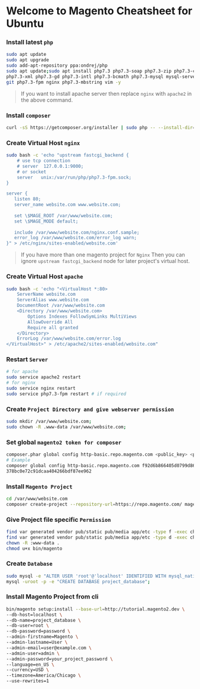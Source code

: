 # Welcome to Magento Cheatsheet for Ubuntu

### Install latest `php`
```sh
sudo apt update
sudo apt upgrade
sudo add-apt-repository ppa:ondrej/php
sudo apt update;sudo apt install php7.3 php7.3-soap php7.3-zip php7.3-curl \
php7.3-xml php7.3-gd php7.3-intl php7.3-bcmath php7.3-mysql mysql-server \ 
git php7.3-fpm nginx php7.3-mbstring vim -y
```
> If you want to install apache server then replace `nginx` with `apache2` in the above command.


### Install `composer`
```sh
curl -sS https://getcomposer.org/installer | sudo php -- --install-dir=/usr/local/bin --filename=composer
```



### Create Virtual Host `nginx`
```sh
sudo bash -c 'echo "upstream fastcgi_backend {
    # use tcp connection
    # server  127.0.0.1:9000;
    # or socket
    server   unix:/var/run/php/php7.3-fpm.sock;
}

server {
   listen 80;
   server_name website.com www.website.com;
 
   set \$MAGE_ROOT /var/www/website.com;
   set \$MAGE_MODE default;
 
   include /var/www/website.com/nginx.conf.sample;
   error_log /var/www/website.com/error_log warn; 
}" > /etc/nginx/sites-enabled/website.com'
```

> If you have more than one magento project for `Nginx` Then you can ignore `upstream fastcgi_backend` node for later project's virtual host.

### Create Virtual Host `apache`
```sh
sudo bash -c 'echo "<VirtualHost *:80>
	ServerName website.com
	ServerAlias www.website.com
	DocumentRoot /var/www/website.com
	<Directory /var/www/website.com>
		Options Indexes FollowSymLinks MultiViews
		AllowOverride All
		Require all granted
	</Directory> 
	ErrorLog /var/www/website.com/error.log
</VirtualHost>" > /etc/apache2/sites-enabled/website.com"
```

### Restart `Server`
```sh
# for apache
sudo service apache2 restart
# for nginx
sudo service nginx restart
sudo service php7.3-fpm restart # if required
```

### Create `Project Directory and give webserver permission`
```sh
sudo mkdir /var/www/website.com;
sudo chown -R .www-data /var/www/website.com;
```

### Set global `magento2 token for composer`
```sh
composer.phar global config http-basic.repo.magento.com <public_key> <private_key>
# Example
composer global config http-basic.repo.magento.com f92d6b866405d0799d86b41ffe00e342 \ 
378bc0e72c91dcaa404266bdf87ee962
```

### Install `Magento Project`
```sh
cd /var/www/website.com
composer create-project --repository-url=https://repo.magento.com/ magento/project-community-edition=2.3.3 .
```

### Give Project file specific `Permission`
```sh
find var generated vendor pub/static pub/media app/etc -type f -exec chmod g+w {} +
find var generated vendor pub/static pub/media app/etc -type d -exec chmod g+ws {} +
chown -R :www-data .
chmod u+x bin/magento
```

### Create `Database`
```sh
sudo mysql -e "ALTER USER 'root'@'localhost' IDENTIFIED WITH mysql_native_password BY 'password'"; #ubuntu18.04
mysql -uroot -p -e "CREATE DATABASE project_database";
```

### Install Magento Project from cli
```sh
bin/magento setup:install --base-url=http://tutorial.magento2.dev \
--db-host=localhost \
--db-name=project_database \
--db-user=root \
--db-password=password \
--admin-firstname=Magento \
--admin-lastname=User \
--admin-email=user@example.com \
--admin-user=admin \
--admin-password=your_project_password \
--language=en_US \
--currency=USD \
--timezone=America/Chicago \
--use-rewrites=1
```


